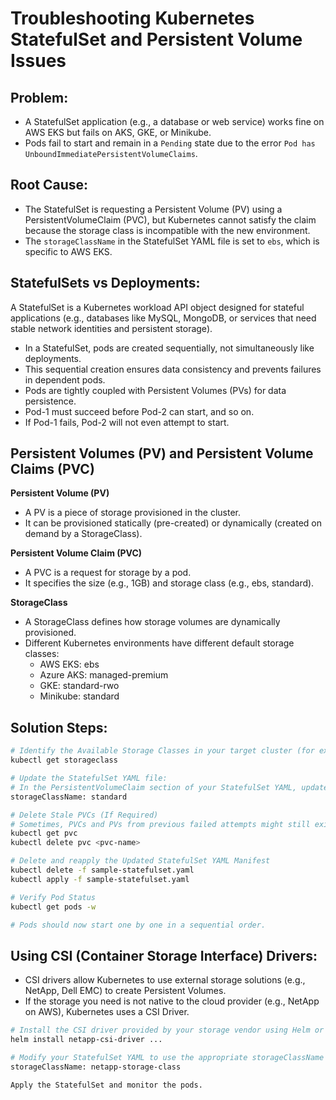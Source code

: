 # Troubleshooting Kubernetes StatefulSet and Persistent Volume Issues

## Problem:

- A StatefulSet application  (e.g., a database or web service) works fine on AWS EKS but fails on AKS, GKE, or Minikube.
- Pods fail to start and remain in a `Pending` state due to the error `Pod has UnboundImmediatePersistentVolumeClaims`.

## Root Cause:

- The StatefulSet is requesting a Persistent Volume (PV) using a PersistentVolumeClaim (PVC), but Kubernetes cannot satisfy the claim because the storage class is incompatible with the new environment.
- The `storageClassName` in the StatefulSet YAML file is set to `ebs`, which is specific to AWS EKS.

## StatefulSets vs Deployments:

A StatefulSet is a Kubernetes workload API object designed for stateful applications (e.g., databases like MySQL, MongoDB, or services that need stable network identities and persistent storage).

- In a StatefulSet, pods are created sequentially, not simultaneously like deployments.
- This sequential creation ensures data consistency and prevents failures in dependent pods.
- Pods are tightly coupled with Persistent Volumes (PVs) for data persistence.
- Pod-1 must succeed before Pod-2 can start, and so on.
- If Pod-1 fails, Pod-2 will not even attempt to start.

## Persistent Volumes (PV) and Persistent Volume Claims (PVC)

**Persistent Volume (PV)**
- A PV is a piece of storage provisioned in the cluster.
- It can be provisioned statically (pre-created) or dynamically (created on demand by a StorageClass).

**Persistent Volume Claim (PVC)**
- A PVC is a request for storage by a pod.
- It specifies the size (e.g., 1GB) and storage class (e.g., ebs, standard).

**StorageClass**
- A StorageClass defines how storage volumes are dynamically provisioned.
- Different Kubernetes environments have different default storage classes:
    - AWS EKS: ebs
    - Azure AKS: managed-premium
    - GKE: standard-rwo
    - Minikube: standard

## Solution Steps:

```bash
# Identify the Available Storage Classes in your target cluster (for example: Minikube):
kubectl get storageclass

# Update the StatefulSet YAML file:
# In the PersistentVolumeClaim section of your StatefulSet YAML, update the storageClassName to match the target cluster:
storageClassName: standard

# Delete Stale PVCs (If Required)
# Sometimes, PVCs and PVs from previous failed attempts might still exist. Delete them manually:
kubectl get pvc
kubectl delete pvc <pvc-name>

# Delete and reapply the Updated StatefulSet YAML Manifest
kubectl delete -f sample-statefulset.yaml
kubectl apply -f sample-statefulset.yaml

# Verify Pod Status
kubectl get pods -w

# Pods should now start one by one in a sequential order.
```

## Using CSI (Container Storage Interface) Drivers:

- CSI drivers allow Kubernetes to use external storage solutions (e.g., NetApp, Dell EMC) to create Persistent Volumes.
- If the storage you need is not native to the cloud provider (e.g., NetApp on AWS), Kubernetes uses a CSI Driver.

```bash
# Install the CSI driver provided by your storage vendor using Helm or Kubernetes operators.
helm install netapp-csi-driver ...

# Modify your StatefulSet YAML to use the appropriate storageClassName provided by the CSI driver:
storageClassName: netapp-storage-class

Apply the StatefulSet and monitor the pods.
```

